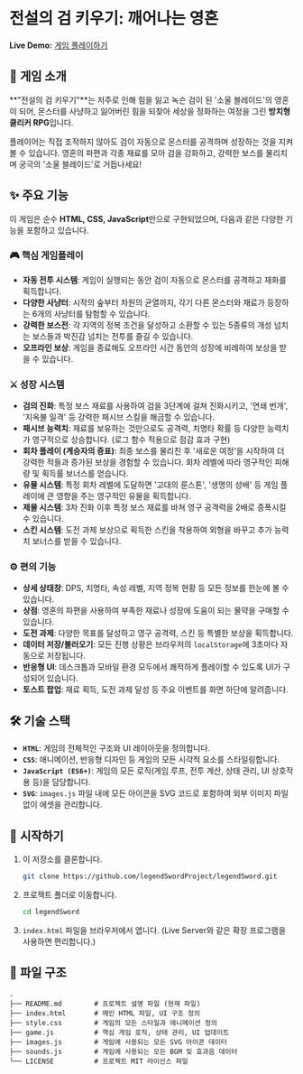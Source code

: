 # 전설의 검 키우기: 깨어나는 영혼

<!-- TODO: 실제 게임 스크린샷 이미지 링크로 교체해주세요. -->

**Live Demo:** [게임 플레이하기](https://legendswordproject.github.io/legendSword/) <!-- TODO: 게임을 배포한 실제 URL로 교체해주세요. -->

## 📖 게임 소개

**"전설의 검 키우기"**는 저주로 인해 힘을 잃고 녹슨 검이 된 '소울 블레이드'의 영혼이 되어, 몬스터를 사냥하고 잃어버린 힘을 되찾아 세상을 정화하는 여정을 그린 **방치형 클리커 RPG**입니다.

플레이어는 직접 조작하지 않아도 검이 자동으로 몬스터를 공격하며 성장하는 것을 지켜볼 수 있습니다. 영혼의 파편과 각종 재료를 모아 검을 강화하고, 강력한 보스를 물리치며 궁극의 '소울 블레이드'로 거듭나세요!

## ✨ 주요 기능

이 게임은 순수 **HTML, CSS, JavaScript**만으로 구현되었으며, 다음과 같은 다양한 기능을 포함하고 있습니다.

### 🎮 핵심 게임플레이
- **자동 전투 시스템**: 게임이 실행되는 동안 검이 자동으로 몬스터를 공격하고 재화를 획득합니다.
- **다양한 사냥터**: 시작의 숲부터 차원의 균열까지, 각기 다른 몬스터와 재료가 등장하는 6개의 사냥터를 탐험할 수 있습니다.
- **강력한 보스전**: 각 지역의 정복 조건을 달성하고 소환할 수 있는 5종류의 개성 넘치는 보스들과 박진감 넘치는 전투를 즐길 수 있습니다.
- **오프라인 보상**: 게임을 종료해도 오프라인 시간 동안의 성장에 비례하여 보상을 받을 수 있습니다.

### ⚔️ 성장 시스템
- **검의 진화**: 특정 보스 재료를 사용하여 검을 3단계에 걸쳐 진화시키고, '연쇄 번개', '지옥불 일격' 등 강력한 패시브 스킬을 해금할 수 있습니다.
- **패시브 능력치**: 재료를 보유하는 것만으로도 공격력, 치명타 확률 등 다양한 능력치가 영구적으로 상승합니다. (로그 함수 적용으로 점감 효과 구현)
- **회차 플레이 (계승자의 증표)**: 최종 보스를 물리친 후 '새로운 여정'을 시작하여 더 강력한 적들과 증가된 보상을 경험할 수 있습니다. 회차 레벨에 따라 영구적인 피해량 및 획득률 보너스를 얻습니다.
- **유물 시스템**: 특정 회차 레벨에 도달하면 '고대의 룬스톤', '생명의 성배' 등 게임 플레이에 큰 영향을 주는 영구적인 유물을 획득합니다.
- **제물 시스템**: 3차 진화 이후 특정 보스 재료를 바쳐 영구 공격력을 2배로 증폭시킬 수 있습니다.
- **스킨 시스템**: 도전 과제 보상으로 획득한 스킨을 착용하여 외형을 바꾸고 추가 능력치 보너스를 받을 수 있습니다.

### ⚙️ 편의 기능
- **상세 상태창**: DPS, 치명타, 속성 레벨, 지역 정복 현황 등 모든 정보를 한눈에 볼 수 있습니다.
- **상점**: 영혼의 파편을 사용하여 부족한 재료나 성장에 도움이 되는 물약을 구매할 수 있습니다.
- **도전 과제**: 다양한 목표를 달성하고 영구 공격력, 스킨 등 특별한 보상을 획득합니다.
- **데이터 저장/불러오기**: 모든 진행 상황은 브라우저의 `localStorage`에 3초마다 자동으로 저장됩니다.
- **반응형 UI**: 데스크톱과 모바일 환경 모두에서 쾌적하게 플레이할 수 있도록 UI가 구성되어 있습니다.
- **토스트 팝업**: 재료 획득, 도전 과제 달성 등 주요 이벤트를 화면 하단에 알려줍니다.

## 🛠️ 기술 스택

- **`HTML`**: 게임의 전체적인 구조와 UI 레이아웃을 정의합니다.
- **`CSS`**: 애니메이션, 반응형 디자인 등 게임의 모든 시각적 요소를 스타일링합니다.
- **`JavaScript (ES6+)`**: 게임의 모든 로직(게임 루프, 전투 계산, 상태 관리, UI 상호작용 등)을 담당합니다.
- **`SVG`**: `images.js` 파일 내에 모든 아이콘을 SVG 코드로 포함하여 외부 이미지 파일 없이 에셋을 관리합니다.

## 🚀 시작하기

1. 이 저장소를 클론합니다.
   ```bash
   git clone https://github.com/legendSwordProject/legendSword.git
   ```
2. 프로젝트 폴더로 이동합니다.
   ```bash
   cd legendSword
   ```
3. `index.html` 파일을 브라우저에서 엽니다. (Live Server와 같은 확장 프로그램을 사용하면 편리합니다.)

## 📂 파일 구조

```
.
├── README.md        # 프로젝트 설명 파일 (현재 파일)
├── index.html       # 메인 HTML 파일, UI 구조 정의
├── style.css        # 게임의 모든 스타일과 애니메이션 정의
├── game.js          # 핵심 게임 로직, 상태 관리, UI 업데이트
├── images.js        # 게임에 사용되는 모든 SVG 아이콘 데이터
├── sounds.js        # 게임에 사용되는 모든 BGM 및 효과음 데이터
└── LICENSE          # 프로젝트 MIT 라이선스 파일
```